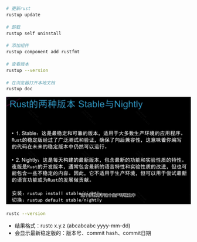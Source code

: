 

```bash
# 更新rust
rustup update

# 卸载
rustup self uninstall

# 添加组件
rustup component add rustfmt

# 查看版本
rustup --version

# 在浏览器打开本地文档
rustup doc
```

![alt text](image.png)


```bash
rustc --version
```
- 结果格式：rustc x.y.z (abcabcabc yyyy-mm-dd)
- 会显示最新稳定版的：版本号、commit hash、commit日期



